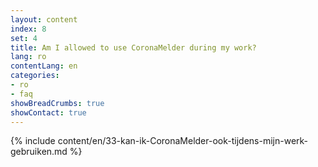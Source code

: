 ```yaml
---
layout: content
index: 8
set: 4
title: Am I allowed to use CoronaMelder during my work?
lang: ro
contentLang: en
categories:
- ro
- faq
showBreadCrumbs: true
showContact: true
---
```

{% include content/en/33-kan-ik-CoronaMelder-ook-tijdens-mijn-werk-gebruiken.md %}
